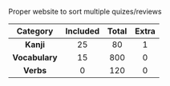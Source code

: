 Proper website to sort multiple quizes/reviews

| **Category** | **Included** | **Total** | **Extra** |
|:------------:|:------------:|:---------:|:---------:|
| **Kanji**    | 25           | 80        | 1         |
| **Vocabulary**| 15           | 800       | 0         |
| **Verbs**    | 0            | 120       | 0         |
